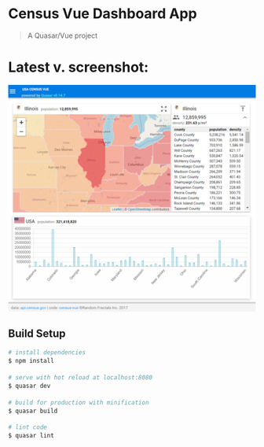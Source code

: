 # Census Vue Dashboard App

> A Quasar/Vue project

# Latest v. screenshot:

![Alt text](https://github.com/RandomFractals/CensusD3/blob/master/screens/CensusVueStateCountiesDataV2.png?raw=true 
 "latest") 

## Build Setup

``` bash
# install dependencies
$ npm install

# serve with hot reload at localhost:8080
$ quasar dev

# build for production with minification
$ quasar build

# lint code
$ quasar lint
```

